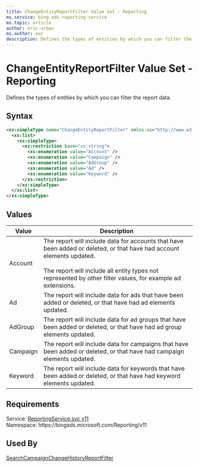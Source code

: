 ```yaml
---
title: ChangeEntityReportFilter Value Set - Reporting
ms.service: bing-ads-reporting-service
ms.topic: article
author: eric-urban
ms.author: eur
description: Defines the types of entities by which you can filter the report data.
---
```

# ChangeEntityReportFilter Value Set - Reporting
Defines the types of entities by which you can filter the report data.

## Syntax
```xml
<xs:simpleType name="ChangeEntityReportFilter" xmlns:xs="http://www.w3.org/2001/XMLSchema">
  <xs:list>
    <xs:simpleType>
      <xs:restriction base="xs:string">
        <xs:enumeration value="Account" />
        <xs:enumeration value="Campaign" />
        <xs:enumeration value="AdGroup" />
        <xs:enumeration value="Ad" />
        <xs:enumeration value="Keyword" />
      </xs:restriction>
    </xs:simpleType>
  </xs:list>
</xs:simpleType>
```

## <a name="values"></a>Values

|Value|Description|
|-----------|---------------|
|<a name="account"></a>Account|The report will include data for accounts that have been added or deleted, or that have had account elements updated.<br/><br/>The report will include all entity types not represented by other filter values, for example ad extensions.|
|<a name="ad"></a>Ad|The report will include data for ads that have been added or deleted, or that have had ad elements updated.|
|<a name="adgroup"></a>AdGroup|The report will include data for ad groups that have been added or deleted, or that have had ad group elements updated.|
|<a name="campaign"></a>Campaign|The report will include data for campaigns that have been added or deleted, or that have had campaign elements updated.|
|<a name="keyword"></a>Keyword|The report will include data for keywords that have been added or deleted, or that have had keyword elements updated.|

## Requirements
Service: [ReportingService.svc v11](https://reporting.api.bingads.microsoft.com/Api/Advertiser/Reporting/v11/ReportingService.svc)  
Namespace: https\://bingads.microsoft.com/Reporting/v11  

## Used By
[SearchCampaignChangeHistoryReportFilter](searchcampaignchangehistoryreportfilter.md)  
